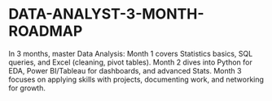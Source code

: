 # DATA-ANALYST-3-MONTH-ROADMAP
In 3 months, master Data Analysis: Month 1 covers Statistics basics, SQL queries, and Excel (cleaning, pivot tables). Month 2 dives into Python for EDA, Power BI/Tableau for dashboards, and advanced Stats. Month 3 focuses on applying skills with projects, documenting work, and networking for growth.
